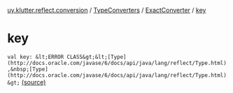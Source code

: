 [uy.klutter.reflect.conversion](../../index.md) / [TypeConverters](../index.md) / [ExactConverter](index.md) / [key](.)


# key
`val key: &lt;ERROR CLASS&gt;&lt;[Type](http://docs.oracle.com/javase/6/docs/api/java/lang/reflect/Type.html),&nbsp;[Type](http://docs.oracle.com/javase/6/docs/api/java/lang/reflect/Type.html)&gt;` [(source)](https://github.com/kohesive/klutter/blob/master/reflect-core-jdk6/src/main/kotlin/uy/klutter/reflect/conversion/Converters.kt#L97)


